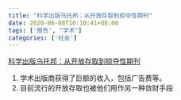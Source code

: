```yaml
---
title: "科学出版乌托邦：从开放存取到掠夺性期刊"
date: 2020-06-08T10:10:41+08:00
tags: ['报告', "学术"]
categories: ['社会']
---
```


[科学出版乌托邦：从开放存取到掠夺性期刊](/social/科学出版乌托邦：从开放存取到掠夺性期刊.html)

1. 学术出版商获得了巨额的收入，包括广告费等。
2. 目前流行的开放存取也被他们用作另一种敛财手段
